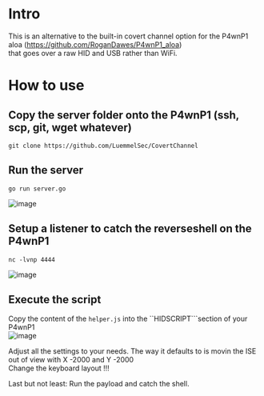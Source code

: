 # Intro  
This is an alternative to the built-in covert channel option for the P4wnP1 aloa (https://github.com/RoganDawes/P4wnP1_aloa)  
that goes over a raw HID and USB rather than WiFi.  

# How to use  
## Copy the server folder onto the P4wnP1 (ssh, scp, git, wget whatever)  
```
git clone https://github.com/LuemmelSec/CovertChannel
```

## Run the server  
```
go run server.go
```
![image](https://github.com/user-attachments/assets/3d789442-a3c4-4326-825b-7d8a657edcd0)

## Setup a listener to catch the reverseshell on the P4wnP1
```
nc -lvnp 4444
```
![image](https://github.com/user-attachments/assets/e2cd715a-5fda-4765-9e83-e854ab1eccaf)

## Execute the script
Copy the content of the ``helper.js`` into the ``HIDSCRIPT```section of your P4wnP1  
![image](https://github.com/user-attachments/assets/f08e6738-11c9-4de0-b6dc-f970aab16b91)

Adjust all the settings to your needs. The way it defaults to is movin the ISE out of view with X -2000 and Y -2000  
Change the keyboard layout !!!  

Last but not least: Run the payload and catch the shell.
